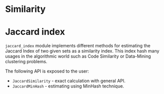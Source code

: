 # Similarity #

# Jaccard index #
`jaccard_index` module implements different methods for estimating the 
Jaccard Index of two given sets as a similarity index.
This index hash many usages in the algorithmic world such as Code Similarity or Data-Mining clustering problems. 

The following API is exposed to the user:
* `JaccardSimilarity` - exact calculation with general API.
* `JaccardMinHash` - estimating using MinHash technique.
